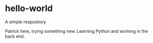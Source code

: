 # hello-world
A simple respository

Patrick here, trying something new. Learning Python and working in the back end. 
